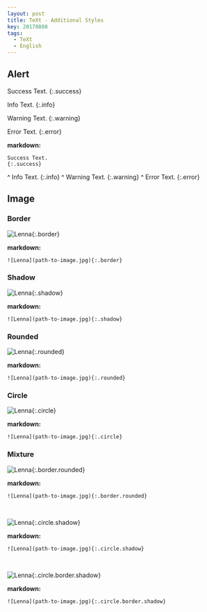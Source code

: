 ```yaml
---
layout: post
title: TeXt - Additional Styles
key: 20170808
tags:
  - TeXt
  - English
---
```

## Alert

Success Text.
{:.success}

Info Text.
{:.info}

Warning Text.
{:.warning}

Error Text.
{:.error}

<!--more-->

**markdown:**

    Success Text.
    {:.success}
^
    Info Text.
    {:.info}
^
    Warning Text.
    {:.warning}
^
    Error Text.
    {:.error}

## Image

### Border

![Lenna](//ww1.sinaimg.cn/large/73bd9e13ly1fof1u4iaorj2074074gp3.jpg "Lenna_border"){:.border}

**markdown:**

    ![Lenna](path-to-image.jpg){:.border}

### Shadow

![Lenna](//ww1.sinaimg.cn/large/73bd9e13ly1fof1u4iaorj2074074gp3.jpg "Lenna_shadow"){:.shadow}

**markdown:**

    ![Lenna](path-to-image.jpg){:.shadow}

### Rounded

![Lenna](//ww1.sinaimg.cn/large/73bd9e13ly1fof1u4iaorj2074074gp3.jpg "Lenna_rounded"){:.rounded}

**markdown:**

    ![Lenna](path-to-image.jpg){:.rounded}

### Circle

![Lenna](//ww1.sinaimg.cn/large/73bd9e13ly1fof1u4iaorj2074074gp3.jpg "Lenna_circle"){:.circle}

**markdown:**

    ![Lenna](path-to-image.jpg){:.circle}

### Mixture

![Lenna](//ww1.sinaimg.cn/large/73bd9e13ly1fof1u4iaorj2074074gp3.jpg "Lenna_border+rounded"){:.border.rounded}

**markdown:**

    ![Lenna](path-to-image.jpg){:.border.rounded}

<br/>

![Lenna](//ww1.sinaimg.cn/large/73bd9e13ly1fof1u4iaorj2074074gp3.jpg "Lenna_circle+shadow"){:.circle.shadow}

**markdown:**

    ![Lenna](path-to-image.jpg){:.circle.shadow}

<br/>

![Lenna](//ww1.sinaimg.cn/large/73bd9e13ly1fof1u4iaorj2074074gp3.jpg "Lenna_circle+border+shadow"){:.circle.border.shadow}

**markdown:**

    ![Lenna](path-to-image.jpg){:.circle.border.shadow}